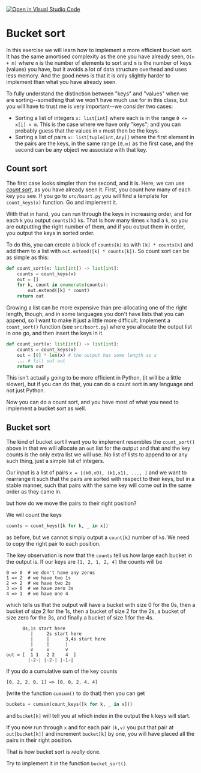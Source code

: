 [![Open in Visual Studio Code](https://classroom.github.com/assets/open-in-vscode-c66648af7eb3fe8bc4f294546bfd86ef473780cde1dea487d3c4ff354943c9ae.svg)](https://classroom.github.com/online_ide?assignment_repo_id=8707215&assignment_repo_type=AssignmentRepo)
# Bucket sort

In this exercise we will learn how to implement a more efficient bucket sort. It has the same amortised complexity as the one you have already seen, `O(n + m)` where `n` is the number of elements to sort and `m` is the number of keys (values) you have, but it avoids a lot of data structure overhead and uses less memory. And the good news is that it is only slightly harder to implement than what you have already seen.

To fully understand the distinction between "keys" and "values" when we are sorting--something that we won't have much use for in this class, but you will have to trust me is very important--we consider two cases:

- Sorting a list of integers `x: list[int]` where each is in the range `0 <= x[i] < m`. This is the case where we have only "keys"; and you can probably guess that the values in `x` must then be the keys.
- Sorting a list of pairs `x: list[tuple[int,Any]]` where the first element in the pairs are the keys, in the same range `[0,m)` as the first case, and the second can be any object we associate with that key.

## Count sort

The first case looks simpler than the second, and it is. Here, we can use [*count sort*](https://en.wikipedia.org/wiki/Counting_sort), as you have already seen it. First, you count how many of each key you see. If you go to `src/bsort.py` you will find a template for `count_keys(x)` function. Go and implement it.

With that in hand, you can run through the keys in increasing order, and for each `k` you output `counts[k]` `k`s. That is how many times `x` had a `k`, so you are outputting the right number of them, and if you output them in order, you output the keys in sorted order.

To do this, you can create a block of `counts[k]` `k`s with `[k] * counts[k]` and add them to a list with `out.extend([k] * counts[k])`. So count sort can be as simple as this:

```python
def count_sort(x: list[int]) -> list[int]:
    counts = count_keys(x)
    out = []
    for k, count in enumerate(counts):
        out.extend([k] * count)
    return out
```

Growing a list can be more expensive than pre-allocating one of the right length, though, and in some languages you don't have lists that you can append, so I want to make it just a little more difficult. Implement a `count_sort()` function (see `src/bsort.py`) where you allocate the output list in one go, and then insert the keys in it.

```python
def count_sort(x: list[int]) -> list[int]:
    counts = count_keys(x)
    out = [0] * len(x) # the output has some length as x
    ... # fill out out
    return out
```

This isn't actually going to be more efficient in Python, (it will be a little slower), but if you can do that, you can do a count sort in any language and not just Python.

Now you can do a count sort, and you have most of what you need to implement a bucket sort as well.

## Bucket sort

The kind of bucket sort I want you to implement resembles the `count_sort()` above in that we will allocate an `out` list for the output and that and the key counts is the only extra list we will use. No list of lists to append to or any such thing, just a simple list of integers.

Our input is a list of pairs `x = [(k0,x0), (k1,x1), ..., ]` and we want to rearrange it such that the pairs are sorted with respect to their keys, but in a stable manner, such that pairs with the same key will come out in the same order as they came in.

but how do we move the pairs to their right position?

We will count the keys

```python
counts = count_keys([k for k, _ in x])
```

as before, but we cannot simply output a `count[k]` number of `k`s. We need to copy the right pair to each position.

The key observation is now that the `counts` tell us how large each bucket in the output is. If our keys are `[1, 2, 1, 2, 4]` the counts will be

```
0 => 0  # we don't have any zeros
1 => 2  # we have two 1s
2 => 2  # we have two 2s
3 => 0  # we have zero 3s
4 => 1  # we have one 4
```

which tells us that the output will have a bucket with size 0 for the 0s, then a bucket of size 2 for the 1s, then a bucket of size 2 for the 2s, a bucket of size zero for the 3s, and finally a bucket of size 1 for the 4s.

```
      0s,1s start here
         |     2s start here
         |     |      3,4s start here
         |     |      |
         v     v      v
out = [  1 1   2 2    4  ]
        |-2-| |-2-| |-1-|
```

If you do a cumulative sum of the key counts

```
[0, 2, 2, 0, 1] => [0, 0, 2, 4, 4]
```

(write the function `cumsum()` to do that) then you can get

```python
buckets = cumsum(count_keys([k for k, _ in x]))
```

and `bucket[k]` will tell you at which index in the output the `k` keys will start.

If you now run through `x` and for each pair `(k,v)` you put that pair at `out[bucket[k]]` and increment `bucket[k]` by one, you will have placed all the pairs in their right position.

That is how bucket sort is *really* done.

Try to implement it in the function `bucket_sort()`.

